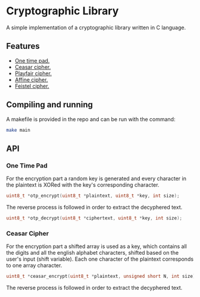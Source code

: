# Cryptographic Library

A simple implementation of a cryptographic library written in C language.

## Features

- [One time pad.](#one-time-pad)
- [Ceasar cipher.](#ceasar-cipher)
- [Playfair cipher.](#)
- [Affine cipher.](#)
- [Feistel cipher.](#)


## Compiling and running
A makefile is provided in the repo and can be run with the command:
```bash
make main
```


## API 
  
  
  
  
### One Time Pad
For the encryption part a random key is generated and every character in the plaintext is XORed with the key's corresponding character. 
```c
uint8_t *otp_encrypt(uint8_t *plaintext, uint8_t *key, int size);
```

The reverse process is followed in order to extract the decyphered text.

```c
uint8_t *otp_decrypt(uint8_t *ciphertext, uint8_t *key, int size);
```

### Ceasar Cipher
For the encryption part a shifted array is used as a key, which contains all the digits and all the english alphabet characters, shifted based on the user's input (shift variable). Each one character of the plaintext corresponds to one array character.

```c
uint8_t *ceasar_encrypt(uint8_t *plaintext, unsigned short N, int size);
```

The reverse process is followed in order to extract the decyphered text.


